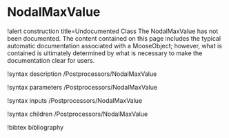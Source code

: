 <!-- MOOSE Documentation Stub: Remove this when content is added. -->

# NodalMaxValue

!alert construction title=Undocumented Class
The NodalMaxValue has not been documented. The content contained on this page includes the
typical automatic documentation associated with a MooseObject; however, what is contained is
ultimately determined by what is necessary to make the documentation clear for users.

!syntax description /Postprocessors/NodalMaxValue

!syntax parameters /Postprocessors/NodalMaxValue

!syntax inputs /Postprocessors/NodalMaxValue

!syntax children /Postprocessors/NodalMaxValue

!bibtex bibliography
